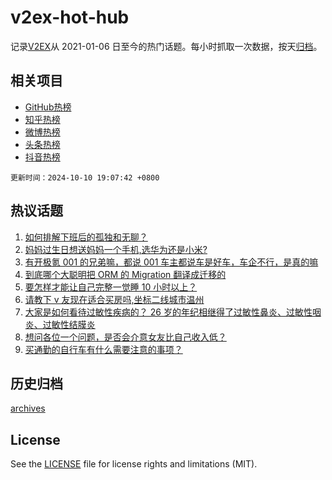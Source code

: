 # v2ex-hot-hub

 记录[V2EX](https://www.v2ex.com/)从 2021-01-06 日至今的热门话题。每小时抓取一次数据，按天[归档](archives)。
 
 ## 相关项目

- [GitHub热榜](https://github.com/snaildev/github-hot-hub)
- [知乎热榜](https://github.com/snaildev/zhihu-hot-hub)
- [微博热榜](https://github.com/snaildev/weibo-hot-hub)
- [头条热榜](https://github.com/snaildev/toutiao-hot-hub)
- [抖音热榜](https://github.com/snaildev/douyin-hot-hub)


 `更新时间：2024-10-10 19:07:42 +0800`

## 热议话题

1. [如何排解下班后的孤独和无聊？](https://www.v2ex.com/t/1078747)
1. [妈妈过生日想送妈妈一个手机,选华为还是小米?](https://www.v2ex.com/t/1078786)
1. [有开极氪 001 的兄弟嘛，都说 001 车主都说车是好车，车企不行，是真的嘛](https://www.v2ex.com/t/1078749)
1. [到底哪个大聪明把 ORM 的 Migration 翻译成迁移的](https://www.v2ex.com/t/1078741)
1. [要怎样才能让自己完整一觉睡 10 小时以上？](https://www.v2ex.com/t/1078798)
1. [请教下 v 友现在适合买房吗,坐标二线城市温州](https://www.v2ex.com/t/1078755)
1. [大家是如何看待过敏性疾病的？ 26 岁的年纪相继得了过敏性鼻炎、过敏性咽炎、过敏性结膜炎](https://www.v2ex.com/t/1078753)
1. [想问各位一个问题，是否会介意女友比自己收入低？](https://www.v2ex.com/t/1078803)
1. [买通勤的自行车有什么需要注意的事项？](https://www.v2ex.com/t/1078819)

## 历史归档

[archives](archives)

## License

See the [LICENSE](LICENSE) file for license rights and limitations (MIT).
